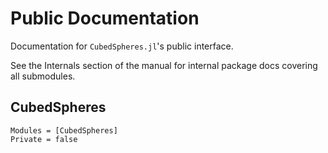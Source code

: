 # Public Documentation

Documentation for `CubedSpheres.jl`'s public interface.

See the Internals section of the manual for internal package docs covering all submodules.

## CubedSpheres

```@autodocs
Modules = [CubedSpheres]
Private = false
```
